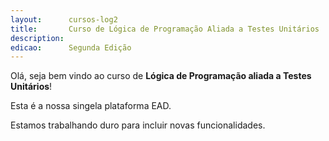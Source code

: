 ```yaml
---
layout:      cursos-log2
title:       Curso de Lógica de Programação Aliada a Testes Unitários
description:
edicao:      Segunda Edição
---
```


Olá, seja bem vindo ao curso de __Lógica de Programação aliada a Testes Unitários__!

Esta é a nossa singela plataforma EAD.

Estamos trabalhando duro para incluir novas funcionalidades.

